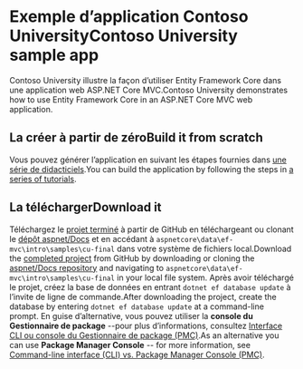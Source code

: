 # <a name="contoso-university-sample-app"></a><span data-ttu-id="0fd12-101">Exemple d’application Contoso University</span><span class="sxs-lookup"><span data-stu-id="0fd12-101">Contoso University sample app</span></span>

<span data-ttu-id="0fd12-102">Contoso University illustre la façon d’utiliser Entity Framework Core dans une application web ASP.NET Core MVC.</span><span class="sxs-lookup"><span data-stu-id="0fd12-102">Contoso University demonstrates how to use Entity Framework Core in an ASP.NET Core MVC web application.</span></span>

## <a name="build-it-from-scratch"></a><span data-ttu-id="0fd12-103">La créer à partir de zéro</span><span class="sxs-lookup"><span data-stu-id="0fd12-103">Build it from scratch</span></span>

<span data-ttu-id="0fd12-104">Vous pouvez générer l’application en suivant les étapes fournies dans [une série de didacticiels](https://docs.microsoft.com/aspnet/core/data/ef-mvc/intro).</span><span class="sxs-lookup"><span data-stu-id="0fd12-104">You can build the application by following the steps in [a series of tutorials](https://docs.microsoft.com/aspnet/core/data/ef-mvc/intro).</span></span>

## <a name="download-it"></a><span data-ttu-id="0fd12-105">La télécharger</span><span class="sxs-lookup"><span data-stu-id="0fd12-105">Download it</span></span>

<span data-ttu-id="0fd12-106">Téléchargez le [projet terminé](https://github.com/aspnet/Docs/tree/master/aspnetcore/data/ef-mvc/intro/samples/cu-final) à partir de GitHub en téléchargeant ou clonant le [dépôt aspnet/Docs](https://github.com/aspnet/Docs) et en accédant à `aspnetcore\data\ef-mvc\intro\samples\cu-final` dans votre système de fichiers local.</span><span class="sxs-lookup"><span data-stu-id="0fd12-106">Download the [completed project](https://github.com/aspnet/Docs/tree/master/aspnetcore/data/ef-mvc/intro/samples/cu-final) from GitHub by downloading or cloning the [aspnet/Docs repository](https://github.com/aspnet/Docs) and navigating to `aspnetcore\data\ef-mvc\intro\samples\cu-final` in your local file system.</span></span>  <span data-ttu-id="0fd12-107">Après avoir téléchargé le projet, créez la base de données en entrant `dotnet ef database update` à l’invite de ligne de commande.</span><span class="sxs-lookup"><span data-stu-id="0fd12-107">After downloading the project, create the database by entering `dotnet ef database update` at a command-line prompt.</span></span> <span data-ttu-id="0fd12-108">En guise d’alternative, vous pouvez utiliser la **console du Gestionnaire de package** --pour plus d’informations, consultez [Interface CLI ou console du Gestionnaire de package (PMC)](https://docs.microsoft.com/aspnet/core/data/ef-mvc/migrations#command-line-interface-cli-vs-package-manager-console-pmc).</span><span class="sxs-lookup"><span data-stu-id="0fd12-108">As an alternative you can use **Package Manager Console** -- for more information, see [Command-line interface (CLI) vs. Package Manager Console (PMC)](https://docs.microsoft.com/aspnet/core/data/ef-mvc/migrations#command-line-interface-cli-vs-package-manager-console-pmc).</span></span>
